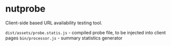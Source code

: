 nutprobe
========

Client-side based URL availability testing tool.

``dist/assets/probe.statis.js`` - compiled probe file, to be injected into client pages
``bin/processor.js`` - summary statistics generator
